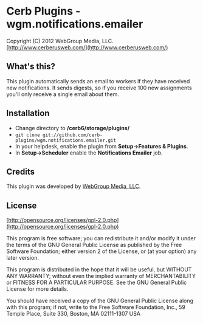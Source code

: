 Cerb Plugins - wgm.notifications.emailer
===========================================
Copyright (C) 2012 WebGroup Media, LLC.  
[http://www.cerberusweb.com/](http://www.cerberusweb.com/)  

What's this?
------------
This plugin automatically sends an email to workers if they have received new notifications.  It sends digests, so if you receive 100 new assignments you'll only receive a single email about them.

Installation
------------
* Change directory to **/cerb6/storage/plugins/**
* `git clone git://github.com/cerb-plugins/wgm.notifications.emailer.git`
* In your helpdesk, enable the plugin from **Setup->Features & Plugins**.
* In **Setup->Scheduler** enable the **Notifications Emailer** job.

Credits
-------
This plugin was developed by [WebGroup Media, LLC](http://www.cerberusweb.com/).

License
-------

[http://opensource.org/licenses/gpl-2.0.php](http://opensource.org/licenses/gpl-2.0.php)  

This program is free software; you can redistribute it and/or modify it under the terms of the GNU General Public License as published by the Free Software Foundation; either version 2 of the License, or (at your option) any later version.

This program is distributed in the hope that it will be useful, but WITHOUT ANY WARRANTY; without even the implied warranty of MERCHANTABILITY or FITNESS FOR A PARTICULAR PURPOSE. See the GNU General Public License for more details.

You should have received a copy of the GNU General Public License along with this program; if not, write to the Free Software Foundation, Inc., 59 Temple Place, Suite 330, Boston, MA 02111-1307 USA
